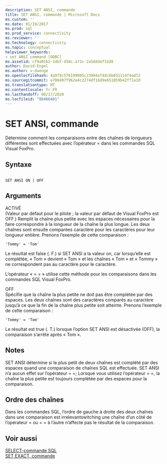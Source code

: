 ```yaml
---
description: SET ANSI, commande
title: SET ANSI, commande | Microsoft Docs
ms.custom: ''
ms.date: 01/19/2017
ms.prod: sql
ms.prod_service: connectivity
ms.reviewer: ''
ms.technology: connectivity
ms.topic: conceptual
helpviewer_keywords:
- set ANSI command [ODBC]
ms.assetid: cf9a01b2-14bf-458c-a73c-2a58ddef32d8
author: David-Engel
ms.author: v-daenge
ms.openlocfilehash: 4a9f9c576199905c23994af4dc6b031114f4ad72
ms.sourcegitcommit: e700497f962e4c2274df16d9e651059b42ff1a10
ms.translationtype: MT
ms.contentlocale: fr-FR
ms.lasthandoff: 08/17/2020
ms.locfileid: "88466401"
---
```

# <a name="set-ansi-command"></a>SET ANSI, commande
Détermine comment les comparaisons entre des chaînes de longueurs différentes sont effectuées avec l’opérateur = dans les commandes SQL Visual FoxPro.  
  
## <a name="syntax"></a>Syntaxe  
  
```  
  
SET ANSI ON | OFF  
```  
  
## <a name="arguments"></a>Arguments  
 ACTIVÉ  
 (Valeur par défaut pour le pilote ; la valeur par défaut de Visual FoxPro est OFF.) Remplit la chaîne plus petite avec les espaces nécessaires pour la faire correspondre à la longueur de la chaîne la plus longue. Les deux chaînes sont ensuite comparées caractère pour les caractères pour leur longueur entière. Prenons l’exemple de cette comparaison :  
  
```  
'Tommy' = 'Tom'  
```  
  
 Le résultat est false (. F.) si SET ANSI a la valeur on, car lorsqu’elle est complétée, « Tom » devient « Tom » et les chaînes « Tom » et « Tommy » ne correspondent pas au caractère pour le caractère.  
  
 L’opérateur « = = » utilise cette méthode pour les comparaisons dans les commandes SQL Visual FoxPro.  
  
 OFF  
 Spécifie que la chaîne la plus petite ne doit pas être complétée par des espaces. Les deux chaînes sont des caractères comparés au caractère jusqu’à ce que la fin de la chaîne plus petite soit atteinte. Prenons l’exemple de cette comparaison :  
  
```  
'Tommy' = 'Tom'  
```  
  
 Le résultat est true (. T.) lorsque l’option SET ANSI est désactivée (OFF), la comparaison s’arrête après « Tom ».  
  
## <a name="remarks"></a>Notes  
 SET ANSI détermine si le plus petit de deux chaînes est complété par des espaces quand une comparaison de chaînes SQL est effectuée. SET ANSI n’a aucun effet sur l’opérateur = =; Lorsque vous utilisez l’opérateur = =, la chaîne la plus petite est toujours complétée par des espaces pour la comparaison.  
  
## <a name="string-order"></a>Ordre des chaînes  
 Dans les commandes SQL, l’ordre de gauche à droite des deux chaînes dans une comparaison est irrelevantswitching une chaîne d’un côté de l’opérateur = ou = = à l’autre n’affecte pas le résultat de la comparaison.  
  
## <a name="see-also"></a>Voir aussi  
 [SELECT-commande SQL](../../odbc/microsoft/select-sql-command.md)   
 [SET EXACT, commande](../../odbc/microsoft/set-exact-command.md)
